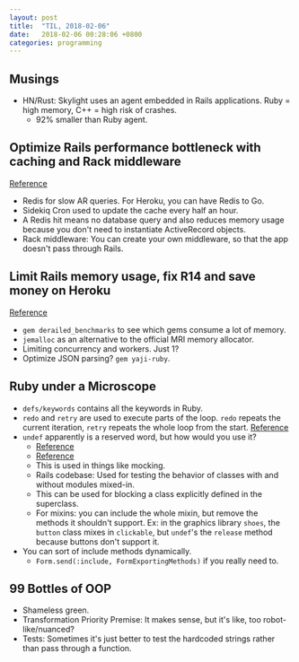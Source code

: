 ```yaml
---
layout: post
title:  "TIL, 2018-02-06"
date:   2018-02-06 00:28:06 +0800
categories: programming
---
```


## Musings

- HN/Rust: Skylight uses an agent embedded in Rails applications. Ruby = high memory, C++ = high risk of crashes.
  - 92% smaller than Ruby agent.

## Optimize Rails performance bottleneck with caching and Rack middleware
[Reference](https://pawelurbanek.com/2018/02/05/optimize-rails-performance-bottleneck-with-caching-and-rack-middleware/)

- Redis for slow AR queries. For Heroku, you can have Redis to Go.
- Sidekiq Cron used to update the cache every half an hour.
- A Redis hit means no database query and also reduces memory usage because you don't need to instantiate ActiveRecord objects.
- Rack middleware: You can create your own middleware, so that the app doesn't pass through Rails.

## Limit Rails memory usage, fix R14 and save money on Heroku
[Reference](https://pawelurbanek.com/2018/01/15/limit-rails-memory-usage-fix-R14-and-save-money-on-heroku/)

- `gem derailed_benchmarks` to see which gems consume a lot of memory.
- `jemalloc` as an alternative to the official MRI memory allocator.
- Limiting concurrency and workers. Just 1?
- Optimize JSON parsing? `gem yaji-ruby`.

## Ruby under a Microscope

- `defs/keywords` contains all the keywords in Ruby.
- `redo` and `retry` are used to execute parts of the loop. `redo` repeats the current iteration, `retry` repeats the whole loop from the start. [Reference](http://rubyquicktips.com/post/1122838559/redo-vs-retry)
- `undef` apparently is a reserved word, but how would you use it?
  - [Reference](https://stackoverflow.com/questions/4696507/practical-use-for-undef)
  - [Reference](https://stackoverflow.com/questions/543774/undef-why-would-you-want-to-undefine-a-method-in-ruby)
  - This is used in things like mocking.
  - Rails codebase: Used for testing the behavior of classes with and without modules mixed-in.
  - This can be used for blocking a class explicitly defined in the superclass.
  - For mixins: you can include the whole mixin, but remove the methods it shouldn't support. Ex: in the graphics library `shoes`, the `button` class mixes in `clickable`, but `undef`'s the `release` method because buttons don't support it.
- You can sort of include methods dynamically.
  - `Form.send(:include, FormExportingMethods)` if you really need to.

## 99 Bottles of OOP

- Shameless green.
- Transformation Priority Premise: It makes sense, but it's like, too robot-like/nuanced?
- Tests: Sometimes it's just better to test the hardcoded strings rather than pass through a function.
